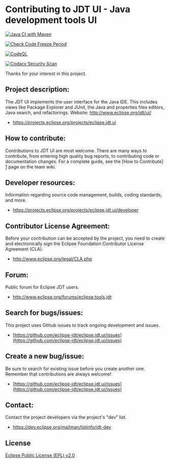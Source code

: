 Contributing to JDT UI - Java development tools UI
============================================

[![Java CI with Maven](https://github.com/carstenartur/eclipse.jdt.ui/actions/workflows/maven.yml/badge.svg)](https://github.com/carstenartur/eclipse.jdt.ui/actions/workflows/maven.yml)

[![Check Code Freeze Period](https://github.com/carstenartur/eclipse.jdt.ui/actions/workflows/verifyFreezePeriod.yml/badge.svg)](https://github.com/carstenartur/eclipse.jdt.ui/actions/workflows/verifyFreezePeriod.yml)

[![CodeQL](https://github.com/carstenartur/eclipse.jdt.ui/actions/workflows/codeql.yml/badge.svg)](https://github.com/carstenartur/eclipse.jdt.ui/actions/workflows/codeql.yml)

[![Codacy Security Scan](https://github.com/carstenartur/eclipse.jdt.ui/actions/workflows/codacy.yml/badge.svg)](https://github.com/carstenartur/eclipse.jdt.ui/actions/workflows/codacy.yml)

Thanks for your interest in this project.

Project description:
--------------------

The JDT UI implements the user interface for the Java IDE. This includes views like Package Explorer and JUnit, the Java and properties files editors, Java search, and refactorings.
Website: <http://www.eclipse.org/jdt/ui/>

- <https://projects.eclipse.org/projects/eclipse.jdt.ui>

How to contribute:
--------------------
Contributions to JDT UI are most welcome. There are many ways to contribute, 
from entering high quality bug reports, to contributing code or documentation changes. 
For a complete guide, see the [How to Contribute] [1] page on the team wiki.

Developer resources:
--------------------

Information regarding source code management, builds, coding standards, and more.

- <https://projects.eclipse.org/projects/eclipse.jdt.ui/developer>

Contributor License Agreement:
------------------------------

Before your contribution can be accepted by the project, you need to create and electronically sign the Eclipse Foundation Contributor License Agreement (CLA).

- <http://www.eclipse.org/legal/CLA.php>

Forum:
------

Public forum for Eclipse JDT users.

- <http://www.eclipse.org/forums/eclipse.tools.jdt>

Search for bugs/issues:
----------------

This project uses Github issues to track ongoing development and issues.

- [https://github.com/eclipse-jdt/eclipse.jdt.ui/issues](https://github.com/eclipse-jdt/eclipse.jdt.ui/issues)

Create a new bug/issue:
-----------------

Be sure to search for existing issue before you create another one. Remember that contributions are always welcome!

- [https://github.com/eclipse-jdt/eclipse.jdt.ui/issues](https://github.com/eclipse-jdt/eclipse.jdt.ui/issues)

Contact:
--------

Contact the project developers via the project's "dev" list.

- <https://dev.eclipse.org/mailman/listinfo/jdt-dev>

License
-------

[Eclipse Public License (EPL) v2.0][2]

[1]: https://wiki.eclipse.org/JDT_UI/How_to_Contribute
[2]: http://wiki.eclipse.org/EPL

